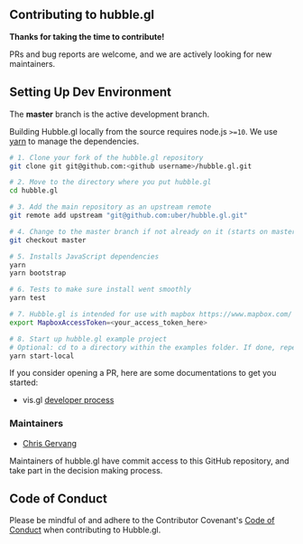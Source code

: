 ## Contributing to hubble.gl

**Thanks for taking the time to contribute!**

PRs and bug reports are welcome, and we are actively looking for new maintainers.

## Setting Up Dev Environment

The **master** branch is the active development branch.

Building Hubble.gl locally from the source requires node.js `>=10`.
We use [yarn](https://yarnpkg.com/en/docs/install) to manage the dependencies.

```bash
# 1. Clone your fork of the hubble.gl repository
git clone git git@github.com:<github username>/hubble.gl.git

# 2. Move to the directory where you put hubble.gl
cd hubble.gl

# 3. Add the main repository as an upstream remote
git remote add upstream "git@github.com:uber/hubble.gl.git"

# 4. Change to the master branch if not already on it (starts on master by default)
git checkout master

# 5. Installs JavaScript dependencies
yarn
yarn bootstrap

# 6. Tests to make sure install went smoothly
yarn test

# 7. Hubble.gl is intended for use with mapbox https://www.mapbox.com/
export MapboxAccessToken=<your_access_token_here>

# 8. Start up hubble.gl example project
# Optional: cd to a directory within the examples folder. If done, repeat steps 5 & 6
yarn start-local
```

If you consider opening a PR, here are some documentations to get you started:

- vis.gl [developer process](https://www.github.com/visgl/tsc/tree/master/developer-process)

### Maintainers

- [Chris Gervang](https://github.com/chrisgervang)

Maintainers of hubble.gl have commit access to this GitHub repository, and take part in the decision making process.

## Code of Conduct

Please be mindful of and adhere to the Contributor Covenant's [Code of Conduct](https://lfprojects.org/policies/code-of-conduct/) when contributing to Hubble.gl.
